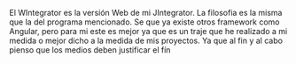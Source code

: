 El WIntegrator es la versión Web de mi JIntegrator. La filosofia es la misma que la del programa mencionado.
Se que ya existe otros framework como Angular, pero para mi este es mejor ya que es un traje que he realizado a mi
medida o mejor dicho a la medida de mis proyectos. Ya que al fin y al cabo pienso que los medios deben justificar
el fín 
 

